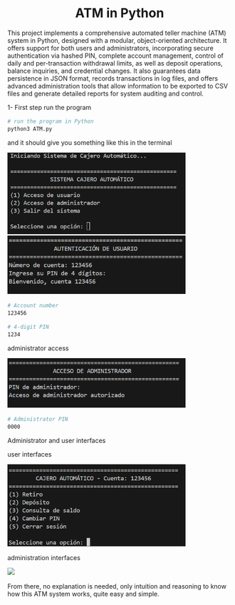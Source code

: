 <h1 align="center" >ATM in Python</h1>

<p>This project implements a comprehensive automated teller machine (ATM) system in Python, designed with a modular, object-oriented architecture. It offers support for both users and administrators, incorporating secure authentication via hashed PIN, complete account management, control of daily and per-transaction withdrawal limits, as well as deposit operations, balance inquiries, and credential changes. It also guarantees data persistence in JSON format, records transactions in log files, and offers advanced administration tools that allow information to be exported to CSV files and generate detailed reports for system auditing and control.</p>

<p>1- First step run the program</p>

```bash
# run the program in Python
python3 ATM.py
```
<p>and it should give you something like this in the terminal</p>
<img src="Data/Inicio.png" width="400" />

<img src="Data/Auteticacion de usuario.png" width="400" />

```bash
# Account number
123456
```

```bash
# 4-digit PIN
1234
```

<p>administrator access</p>
<img src="Data/Acceso administrador.png" width="400" />

```bash
# Administrator PIN
0000
```

<p>Administrator and user interfaces</p>

<p>user interfaces</p>
<img src="Data/interfas de usuario.png" width="400" />

<p>administration interfaces</p>
<img src="Data/" width="400" />

<p>From there, no explanation is needed, only intuition and reasoning to know how this ATM system works, quite easy and simple.</p>
